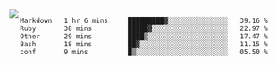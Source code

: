

<a href="https://github.com/anuraghazra/github-readme-stats">
  <img align="left" src="https://github-readme-stats.vercel.app/api?username=kfly8&count_private=true&show_icons=true&theme=calm" />
</a>


<!--START_SECTION:waka-->
```text
Markdown   1 hr 6 mins     █████████▓░░░░░░░░░░░░░░░   39.16 % 
Ruby       38 mins         █████▓░░░░░░░░░░░░░░░░░░░   22.97 % 
Other      29 mins         ████▒░░░░░░░░░░░░░░░░░░░░   17.47 % 
Bash       18 mins         ██▓░░░░░░░░░░░░░░░░░░░░░░   11.15 % 
conf       9 mins          █▒░░░░░░░░░░░░░░░░░░░░░░░   05.50 % 
```
<!--END_SECTION:waka-->
